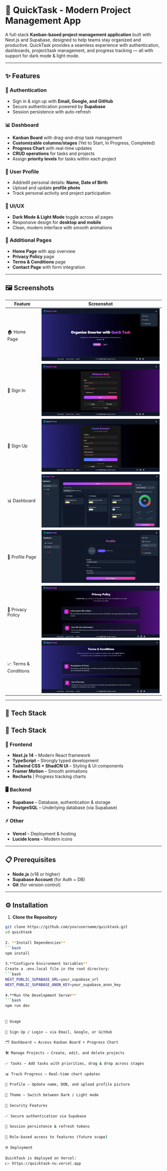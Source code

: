 # 🚀 QuickTask -  Modern Project Management App  


A full-stack **Kanban-based project management application** built with Next.js and Supabase, designed to help teams stay organized and productive. QuickTask provides a seamless experience with authentication, dashboards, project/task management, and progress tracking — all with support for dark mode & light mode.

---

## ✨ Features  

### 🔐 Authentication  
- Sign in & sign up with **Email, Google, and GitHub**  
- Secure authentication powered by **Supabase**  
- Session persistence with auto-refresh  

### 📊 Dashboard  
- **Kanban Board** with drag-and-drop task management  
- **Customizable columns/stages** (Yet to Start, In Progress, Completed)  
- **Progress Chart** with real-time updates  
- **CRUD operations** for tasks and projects  
- Assign **priority levels** for tasks within each project  

### 👤 User Profile  
- Add/edit personal details: **Name, Date of Birth**  
- Upload and update **profile photo**  
- Track personal activity and project participation  

### 🎨 UI/UX  
- **Dark Mode & Light Mode** toggle across all pages  
- Responsive design for **desktop and mobile**  
- Clean, modern interface with smooth animations  

### 📑 Additional Pages  
- **Home Page** with app overview  
- **Privacy Policy** page  
- **Terms & Conditions** page  
- **Contact Page** with form integration  

---

## 🖼️ Screenshots  

| Feature              | Screenshot |
|-----------------------|------------|
| 🏠 Home Page         | ![Home](./screenshots/home.PNG) |
| 🔑 Sign In           | ![Auth](./screenshots/sign%20in.PNG ) |
| 🔐 Sign Up           | ![Auth](./screenshots/sign%20up.PNG ) |
| 📊 Dashboard         | ![Dashboard](./screenshots/dashboard%201.png) |
| 👤 Profile Page      | ![Profile](./screenshots/profile.PNG) |
| 📑 Privacy Policy    | ![Privacy Policy](./screenshots/privacy.png) |
| 📈 Terms & Conditions| ![Terms](./screenshots/terms.png) |


---

## 🚀 Tech Stack  


## 🚀 Tech Stack

### 🎨 Frontend
- **Next.js 14** – Modern React framework  
- **TypeScript** – Strongly typed development  
- **Tailwind CSS + ShadCN UI** – Styling & UI components  
- **Framer Motion** – Smooth animations  
- **Recharts** | Progress tracking charts

### 🖥 Backend
- **Supabase** – Database, authentication & storage  
- **PostgreSQL** – Underlying database (via Supabase)  

### ⚡ Other
- **Vercel** – Deployment & hosting  
- **Lucide Icons** – Modern icons  

---

## 📋 Prerequisites  

- **Node.js** (v18 or higher)  
- **Supabase Account** (for Auth + DB)  
- **Git** (for version control)  

---

## ⚙️ Installation  

1. **Clone the Repository**  
```bash
git clone https://github.com/yourusername/quicktask.git
cd quicktask

2. **Install Dependencies**
```bash
npm install

3.**Configure Environment Variables**
Create a .env.local file in the root directory:
```bash
NEXT_PUBLIC_SUPABASE_URL=your_supabase_url
NEXT_PUBLIC_SUPABASE_ANON_KEY=your_supabase_anon_key

4.**Run the Development Server**
```bash
npm run dev


📱 Usage

🔑 Sign Up / Login — via Email, Google, or GitHub

🗂 Dashboard → Access Kanban Board + Progress Chart

🛠 Manage Projects — Create, edit, and delete projects

✅ Tasks — Add tasks with priorities, drag & drop across stages

📊 Track Progress — Real-time chart updates

👤 Profile — Update name, DOB, and upload profile picture

🌙 Theme — Switch between Dark / Light mode

🔐 Security Features

✅ Secure authentication via Supabase

🔄 Session persistence & refresh tokens

🚀 Role-based access to features (future scope)

🌐 Deployment

QuickTask is deployed on Vercel:
👉 https://quicktask-nu.vercel.app